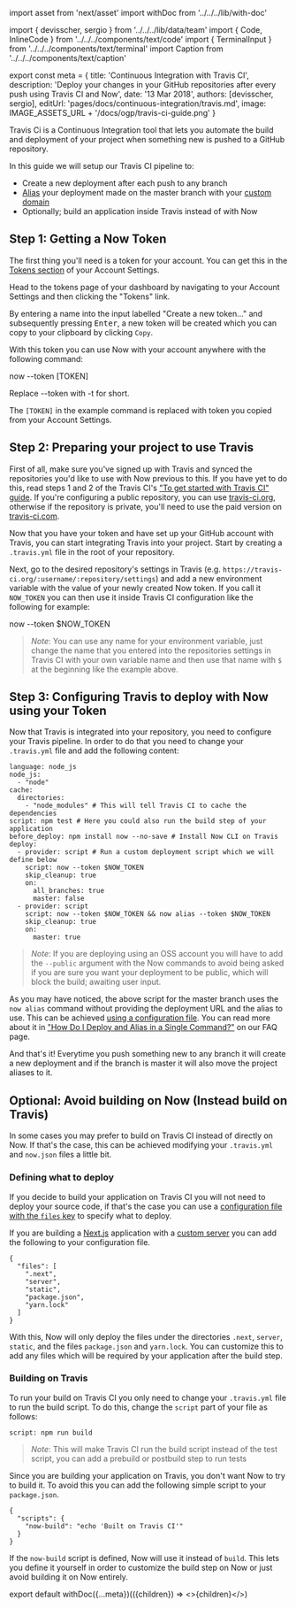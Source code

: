 import asset from 'next/asset'
import withDoc from '../../../lib/with-doc'

import { devisscher, sergio } from '../../../lib/data/team'
import { Code, InlineCode } from '../../../components/text/code'
import { TerminalInput } from '../../../components/text/terminal'
import Caption from '../../../components/text/caption'

export const meta = {
  title: 'Continuous Integration with Travis CI',
  description: 'Deploy your changes in your GitHub repositories after every push using Travis CI and Now',
  date: '13 Mar 2018',
  authors: [devisscher, sergio],
  editUrl: 'pages/docs/continuous-integration/travis.md',
  image: IMAGE_ASSETS_URL + '/docs/ogp/travis-ci-guide.png'
}

Travis Ci is a Continuous Integration tool that lets you automate the build and deployment of your project when something new is pushed to a GitHub repository.

In this guide we will setup our Travis CI pipeline to:
- Create a new deployment after each push to any branch
- [Alias](/docs/features/aliases) your deployment made on the master branch with your [custom domain](/docs/getting-started/assign-a-domain-name)
- Optionally; build an application inside Travis instead of with Now

## Step 1: Getting a Now Token

The first thing you'll need is a token for your account. You can get this in the [Tokens section](/account/tokens) of your Account Settings.

Head to the tokens page of your dashboard by navigating to your Account Settings and then clicking the "Tokens" link.

By entering a name into the input labelled "Create a new token..." and subsequently pressing <kbd>Enter</kbd>, a new token will be created which you can copy to your clipboard by clicking `Copy`.

With this token you can use Now with your account anywhere with the following command:

<TerminalInput>now --token [TOKEN]</TerminalInput>

<Caption>Replace <InlineCode>--token</InlineCode> with <InlineCode>-t</InlineCode> for short.</Caption>

The `[TOKEN]` in the example command is replaced with token you copied from your Account Settings.

## Step 2: Preparing your project to use Travis

First of all, make sure you've signed up with Travis and synced the repositories you'd like to use with Now previous to this. If you have yet to do this, read steps 1 and 2 of the Travis CI's ["To get started with Travis CI" guide](https://docs.travis-ci.com/user/getting-started). If you're configuring a public repository, you can use [travis-ci.org](https://travis-ci.org), otherwise if the repository is private, you'll need to use the paid version on [travis-ci.com](https://travis-ci.com).

Now that you have your token and have set up your GitHub account with Travis, you can start integrating Travis into your project. Start by creating a `.travis.yml` file in the root of your repository.

Next, go to the desired repository's settings in Travis (e.g. `https://travis-ci.org/:username/:repository/settings`) and add a new environment variable with the value of your newly created Now token. If you call it `NOW_TOKEN` you can then use it inside Travis CI configuration like the following for example:

<TerminalInput>now --token $NOW_TOKEN</TerminalInput>

> *Note*: You can use any name for your environment variable, just change the name that you entered into the repositories settings in Travis CI with your own variable name and then use that name with `$` at the beginning like the example above.

## Step 3: Configuring Travis to deploy with Now using your Token

Now that Travis is integrated into your repository, you need to configure your Travis pipeline. In order to do that you need to change your `.travis.yml` file and add the following content:

```
language: node_js
node_js:
  - "node"
cache:
  directories:
    - "node_modules" # This will tell Travis CI to cache the dependencies
script: npm test # Here you could also run the build step of your application
before_deploy: npm install now --no-save # Install Now CLI on Travis
deploy:
  - provider: script # Run a custom deployment script which we will define below
    script: now --token $NOW_TOKEN
    skip_cleanup: true
    on:
      all_branches: true
      master: false
  - provider: script
    script: now --token $NOW_TOKEN && now alias --token $NOW_TOKEN
    skip_cleanup: true
    on:
      master: true
```

> *Note*: If you are deploying using an OSS account you will have to add the `--public` argument with the Now commands to avoid being asked if you are sure you want your deployment to be public, which will block the build; awaiting user input.

As you may have noticed, the above script for the master branch uses the `now alias` command without providing the deployment URL and the alias to use. This can be achieved [using a configuration file](/docs/features/configuration). You can read more about it in ["How Do I Deploy and Alias in a Single Command?"](/docs/other/faq#how-do-i-deploy-and-alias-in-a-single-command) on our FAQ page.

And that's it! Everytime you push something new to any branch it will create a new deployment and if the branch is master it will also move the project aliases to it.

## Optional: Avoid building on Now (Instead build on Travis)

In some cases you may prefer to build on Travis CI instead of directly on Now. If that's the case, this can be achieved modifying your `.travis.yml` and `now.json` files a little bit.

### Defining what to deploy

If you decide to build your application on Travis CI you will not need to deploy your source code, if that's the case you can use a [configuration file with the `files` key](/docs/features/configuration#files-(array)) to specify what to deploy.

If you are building a [Next.js](https://github.com/zeit/next.js) application with a [custom server](https://github.com/zeit/next.js#custom-server-and-routing) you can add the following to your configuration file.

```
{
  "files": [
    ".next",
    "server",
    "static",
    "package.json",
    "yarn.lock"
  ]
}
```

With this, Now will only deploy the files under the directories `.next`, `server`, `static`, and the files `package.json` and `yarn.lock`. You can customize this to add any files which will be required by your application after the build step.

### Building on Travis

To run your build on Travis CI you only need to change your `.travis.yml` file to run the build script. To do this, change the `script` part of your file as follows:

```
script: npm run build
```

> *Note*: This will make Travis CI run the build script instead of the test script, you can add a prebuild or postbuild step to run tests

Since you are building your application on Travis, you don't want Now to try to build it. To avoid this you can add the following simple script to your `package.json`.

```
{
  "scripts": {
    "now-build": "echo 'Built on Travis CI'"
  }
}
```

If the `now-build` script is defined, Now will use it instead of `build`. This lets you define it yourself in order to customize the build step on Now or just avoid building it on Now entirely.

export default withDoc({...meta})(({children}) => <>{children}</>)
